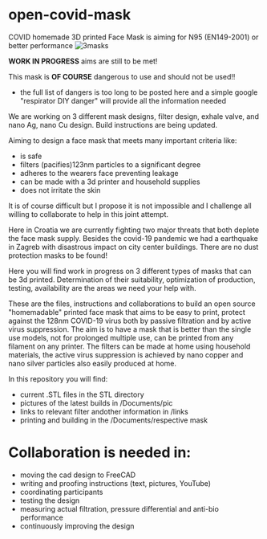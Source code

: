 # open-covid-mask
COVID homemade 3D printed Face Mask is aiming for N95 (EN149-2001) or better performance
![3masks](https://github.com/darfij/open-covid-mask/assets/22446437/5be0bc76-64f4-48ed-b89d-e5bf6ab27e0d)



**WORK IN PROGRESS** aims are still to be met!

This mask is **OF COURSE** dangerous to use and should not be used!!
* the full list of dangers is too long to be posted here and a simple google "respirator DIY danger" will provide all the information         needed

We are working on 3 different mask designs, filter design, exhale valve, and nano Ag, nano Cu design.
Build instructions are being updated.

Aiming to design a face mask that meets many important criteria like:
* is safe
* filters (pacifies)123nm particles to a significant degree
* adheres to the wearers face preventing leakage
* can be made with a 3d printer and household supplies
* does not irritate the skin

It is of course difficult but I propose it is not impossible and I challenge all willing to collaborate to help in this joint attempt.

Here in Croatia we are currently fighting two major threats that both deplete the face mask supply.
Besides the covid-19 pandemic we had a earthquake in Zagreb with disastrous impact on city center buildings.
There are no dust protection masks to be found!

Here you will find work in progress on 3 different types of masks that can be 3d printed. Determination of their suitability, optimization of production, testing, availability are the areas we need your help with.

  
These are the files, instructions and collaborations to build an open source "homemadable" printed face mask that aims to be easy to print,
protect against the 128nm COVID-19 virus both by passive filtration and by active virus suppression.
The aim is to have a mask that is better than the single use models, not for prolonged multiple use,
can be printed from any filament on any printer. The filters can be made at home using household materials, the active virus suppression is achieved by nano copper and nano silver particles also easily produced at home.

In this repository you will find:
* current .STL files in the STL directory
* pictures of the latest builds in /Documents/pic
* links to relevant filter andother information in /links
* printing and building in the /Documents/respective mask

# **Collaboration is needed in:**
* moving the cad design to FreeCAD
* writing and proofing instructions (text, pictures, YouTube)
* coordinating participants
* testing the design
* measuring actual filtration, pressure differential and anti-bio performance
* continuously improving the design
